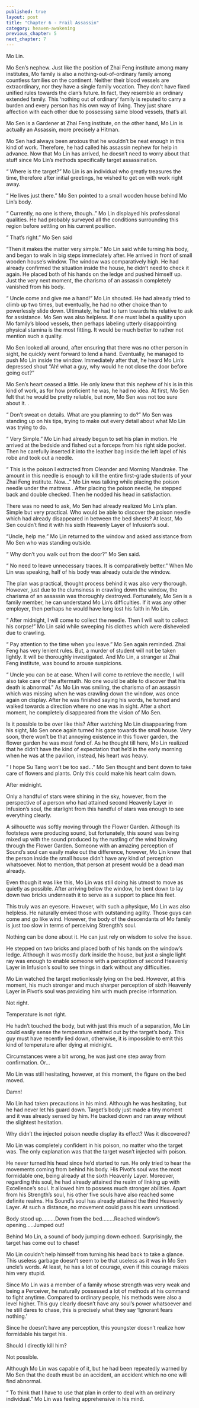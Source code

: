 ```yaml
---
published: true
layout: post
title: "Chapter 6 - Frail Assassin"
category: heaven-awakening
previous_chapter: 5
next_chapter: 7
---
```

Mo Lin.

Mo Sen’s nephew. Just like the position of Zhai Feng institute among many institutes, Mo family is also a nothing-out-of-ordinary family among countless families on the continent. Neither their blood vessels are extraordinary, nor they have a single family vocation. They don’t have fixed unified rules towards the clan’s future. In fact, they resemble an ordinary extended family. This ‘nothing out of ordinary’ family is reputed to carry a burden and every person has his own way of living. They just share affection with each other due to possessing same blood vessels, that’s all.

Mo Sen is a Gardener at Zhai Feng institute, on the other hand, Mo Lin is actually an Assassin, more precisely a Hitman.
<!--more-->
Mo Sen had always been anxious that he wouldn’t be neat enough in this kind of work. Therefore, he had called his assassin nephew for help in advance. Now that Mo Lin has arrived, he doesn’t need to worry about that stuff since Mo Lin’s methods specifically target assassination.

“ Where is the target?” Mo Lin is an individual who greatly treasures the time, therefore after initial greetings, he wished to get on with work right away.

“ He lives just there.” Mo Sen pointed to a small wooden house behind Mo Lin’s body.

“ Currently, no one is there, though..” Mo Lin displayed his professional qualities. He had probably surveyed all the conditions surrounding this region before settling on his current position.

“ That’s right.” Mo Sen said

“Then it makes the matter very simple.” Mo Lin said while turning his body, and began to walk in big steps immediately after. He arrived in front of small wooden house’s window. The window was comparatively high. He had already confirmed the situation inside the house, he didn’t need to check it again. He placed both of his hands on the ledge and pushed himself up. Just the very next moment, the charisma of an assassin completely vanished from his body.

“ Uncle come and give me a hand!” Mo Lin shouted. He had already tried to climb up two times, but eventually, he had no other choice than to powerlessly slide down. Ultimately, he had to turn towards his relative to ask for assistance. Mo Sen was also helpless. If one must label a quality upon Mo family’s blood vessels, then perhaps labeling utterly disappointing physical stamina is the most fitting. It would be much better to rather not mention such a quality.

Mo Sen looked all around, after ensuring that there was no other person in sight, he quickly went forward to lend a hand. Eventually, he managed to push Mo Lin inside the window. Immediately after that, he heard Mo Lin’s depressed shout “Ah! what a guy, why would he not close the door before going out?”

Mo Sen’s heart ceased a little. He only knew that this nephew of his is in this kind of work, as for how proficient he was, he had no idea. At first, Mo Sen felt that he would be pretty reliable, but now, Mo Sen was not too sure about it.  .

“ Don’t sweat on details. What are you planning to do?” Mo Sen was standing up on his tips, trying to make out every detail about what Mo Lin was trying to do.

“ Very Simple.” Mo Lin had already begun to set his plan in motion. He arrived at the bedside and fished out a forceps from his right side pocket. Then he carefully inserted it into the leather bag inside the left lapel of his robe and took out a needle.

“ This is the poison I extracted from Oleander and Morning Mandrake. The amount in this needle is enough to kill the entire first-grade students of your Zhai Feng institute. Now…”  Mo Lin was talking while placing the poison needle under the mattress . After placing the poison needle, he stepped back and double checked. Then he nodded his head in satisfaction.

There was no need to ask, Mo Sen had already realized Mo Lin’s plan. Simple but very practical. Who would be able to discover the poison needle which had already disappeared in between the bed sheets? At least, Mo Sen couldn’t find it with his sixth Heavenly Layer of Infusion’s soul.

“Uncle, help me.” Mo Lin returned to the window and asked assistance from Mo Sen who was standing outside.

“ Why don’t you walk out from the door?” Mo Sen said.

“ No need to leave unnecessary traces. It is comparatively better.” When Mo Lin was speaking, half of his body was already outside the window.

The plan was practical, thought process behind it was also very thorough. However, just due to the clumsiness in crawling down the window, the charisma of an assassin was thoroughly destroyed. Fortunately, Mo Sen is a family member, he can understand Mo Lin’s difficulties. If it was any other employer, then perhaps he would have long lost his faith in Mo Lin.

“ After midnight, I will come to collect the needle. Then I will wait to collect his corpse!” Mo Lin said while sweeping his clothes which were disheveled due to crawling.

“ Pay attention to the time when you leave.” Mo Sen again reminded. Zhai Feng has very lenient rules. But, a murder of student will not be taken lightly. It will be thoroughly investigated. And Mo Lin, a stranger at Zhai Feng institute, was bound to arouse suspicions.

“ Uncle you can be at ease. When I will come to retrieve the needle, I will also take care of the aftermath. No one would be able to discover that his death is abnormal.” As Mo Lin was smiling, the charisma of an assassin which was missing when he was crawling down the window, was once again on display. After he was finished saying his words, he turned and walked towards a direction where no one was in sight. After a short moment, he completely disappeared from the vision of Mo Sen.

Is it possible to be over like this? After watching Mo Lin disappearing from his sight, Mo Sen once again turned his gaze towards the small house. Very soon, there won’t be that annoying existence in this flower garden, the flower garden he was most fond of. As he thought till here, Mo Lin realized that he didn’t have the kind of expectation that he’d in the early morning when he was at the pavilion, instead, his heart was heavy.     

“ I hope Su Tang won’t be too sad…” Mo Sen thought and bent down to take care of flowers and plants. Only this could make his heart calm down.

After midnight.

Only a handful of stars were shining in the sky, however, from the perspective of a person who had attained second Heavenly Layer in Infusion’s soul, the starlight from this handful of stars was enough to see everything clearly.

A silhouette was softly moving through the Flower Garden. Although its footsteps were producing sound, but fortunately, this sound was being mixed up with the sound produced by the rustling of the wind blowing through the Flower Garden. Someone with an amazing perception of Sound’s soul can easily make out the difference, however, Mo Lin knew that the person inside the small house didn’t have any kind of perception whatsoever. Not to mention, that person at present would be a dead man already.

Even though it was like this, Mo Lin was still doing his utmost to move as quietly as possible. After arriving below the window, he bent down to lay down two bricks underneath it to serve as a support to place his feet.

This truly was an eyesore. However, with such a physique, Mo Lin was also helpless. He naturally envied those with outstanding agility. Those guys can come and go like wind. However, the body of the descendants of Mo family is just too slow in terms of perceiving Strength’s soul.  

Nothing can be done about it. He can just rely on wisdom to solve the issue.

He stepped on two bricks and placed both of his hands on the window’s ledge. Although it was mostly dark inside the house, but just a single light ray was enough to enable someone with a perception of second Heavenly Layer in Infusion’s soul to see things in dark without any difficulties.

Mo Lin watched the target motionlessly lying on the bed. However, at this moment, his much stronger and much sharper perception of sixth Heavenly Layer in Pivot’s soul was providing him with much precise information.

Not right.

Temperature is not right.

He hadn’t touched the body, but with just this much of a separation, Mo Lin could easily sense the temperature emitted out by the target’s body. This guy must have recently lied down, otherwise, it is impossible to emit this kind of temperature after dying at midnight.

Circumstances were a bit wrong, he was just one step away from confirmation. Or…

Mo Lin was still hesitating, however, at this moment, the figure on the bed moved.

Damn!

Mo Lin had taken precautions in his mind. Although he was hesitating, but he had never let his guard down. Target’s body just made a tiny moment and it was already sensed by him. He backed down and ran away without the slightest hesitation.

Why didn’t the injected poison needle display its effect? Was it discovered?

Mo Lin was completely confident in his poison, no matter who the target was. The only explanation was that the target wasn’t injected with poison.

He never turned his head since he’d started to run. He only tried to hear the movements coming from behind his body. His Pivot’s soul was the most formidable one, being already at the sixth Heavenly Layer. Moreover, regarding this soul, he had already attained the realm of linking up with Excellence’s soul. It allowed him to possess much stronger abilities. Apart from his Strength’s soul, his other five souls have also reached some definite realms. His Sound’s soul has already attained the third Heavenly Layer. At such a distance, no movement could pass his ears unnoticed.

Body stood up………Down from the bed……..Reached window’s opening…..Jumped out!

Behind Mo Lin, a sound of body jumping down echoed. Surprisingly, the target has come out to chase!

Mo Lin couldn’t help himself from turning his head back to take a glance. This useless garbage doesn’t seem to be that useless as it was in Mo Sen uncle’s words. At least, he has a lot of courage, even if this courage makes him very stupid.

Since Mo Lin was a member of a family whose strength was very weak and being a Perceiver, he naturally possessed a lot of methods at his command to fight anytime. Compared to ordinary people, his methods were also a level higher. This guy clearly doesn’t have any soul’s power whatsoever and he still dares to chase, this is precisely what they say ‘Ignorant fears nothing.’

Since he doesn’t have any perception, this youngster doesn’t realize how formidable his target his.

Should I directly kill him?

Not possible.

Although Mo Lin was capable of it, but he had been repeatedly warned by Mo Sen that the death must be an accident, an accident which no one will find abnormal.

“ To think that I have to use that plan in order to deal with an ordinary individual.” Mo Lin was feeling apprehensive in his mind.

